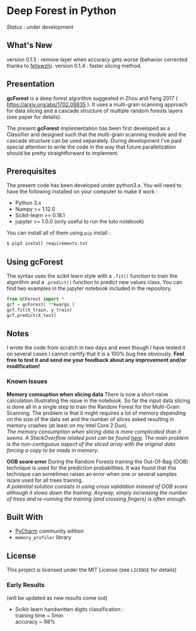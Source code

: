 # Deep Forest in Python

*Status* : under development

## What's New
version 0.1.5 : remove layer when accuracy gets worse (behavior corrected thanks to [felixwzh](https://github.com/felixwzh)).
version 0.1.4 : faster slicing method.

## Presentation
**gcForest** is a deep forest algorithm suggested in Zhou and Feng 2017 ( https://arxiv.org/abs/1702.08835 ). It uses a multi-grain scanning approach for data slicing and a cascade structure of multiple random forests layers (see paper for details).

The present **gcForest** implementation has been first developed as a Classifier and designed such that the multi-grain scanning module and the cascade structure can be used separately. During development I've paid special attention to write the code in the way that future parallelization should be pretty straightforward to implement.

## Prerequisites

The present code has been developed under python3.x. You will need to have the following installed on your computer to make it work :

* Python 3.x
* Numpy >= 1.12.0
* Scikit-learn >= 0.18.1
* jupyter >= 1.0.0 (only useful to run the tuto notebook)

You can install all of them using `pip` install :

```sh
$ pip3 install requirements.txt
```

## Using gcForest

The syntax uses the scikit learn style with a `.fit()` function to train the algorithm and a `.predict()` function to predict new values class. You can find two examples in the jupyter notebook included in the repository.

```python
from GCForest import *
gcf = gcForest( **kwargs )
gcf.fit(X_train, y_train)
gcf.predict(X_test)
```


## Notes
I wrote the code from scratch in two days and even though I have tested it on several cases I cannot certify that it is a 100% bug free obviously.
**Feel free to test it and send me your feedback about any improvement and/or modification!**

### Known Issues

**Memory comsuption when slicing data**
There is now a short naive calculation illustrating the issue in the notebook.
So far the input data slicing is done all in a single step to train the Random Forest for the Multi-Grain Scanning. The problem is that it might requires a lot of memory depending on the size of the data set and the number of slices asked resulting in memory crashes (at least on my Intel Core 2 Duo).<br>
*The memory consumption when slicing data is more complicated than it seems. A StackOverflow related post can be found [here](https://stackoverflow.com/questions/43822413/numpy-minimum-memory-usage-when-slicing-images).
The main problem is the non-contiguous aspect of the sliced array with the original data forcing a copy to be made in memory.*

**OOB score error**
During the Random Forests training the Out-Of-Bag (OOB) technique is used for the prediction probabilities. It was found that this technique can sometimes raises an error when one or several samples is/are used for all trees training.<br>
*A potential solution consists in using cross validation instead of OOB score although it slows down the training. Anyway, simply increasing the number of trees and re-running the training (and crossing fingers) is often enough.*

## Built With

* [PyCharm](https://www.jetbrains.com/pycharm/) community edition
* ``memory_profiler`` library

## License
This project is licensed under the MIT License (see `LICENSE` for details) 



### Early Results 
(will be updated as new results come out)

* Scikit-learn handwritten digits classification :<br>
training time ~ 5min <br>
accuracy ~ 98%
